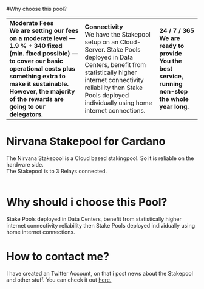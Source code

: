 #Why choose this pool?
<table>
  <tr>
    <td>
      <b>Moderate Fees<b><br>
We are setting our fees on a moderate level — 1.9 % + 340  fixed (min. fixed possible) — to cover our basic operational costs plus something extra to make it sustainable. However, the majority of the rewards are going to our delegators. 
        </td>
        <td>
          <b>Connectivity</b><br>
We have the Stakepool setup on an Cloud-Server. Stake Pools deployed in Data Centers, benefit from statistically higher internet connectivity reliability then Stake Pools deployed individually using home internet connections. 
        </td> 
        <td>
          <b>24 / 7 / 365<b><br>
We are ready to provide You the best service, running non-stop the whole year long. 
        </td> 
        </tr>
        </table>

# Nirvana Stakepool for Cardano
The Nirvana Stakepool is a Cloud based stakingpool. So it is reliable on the hardware side.<br>
The Stakepool is to 3 Relays connected.<br><br>

# Why should i choose this Pool?
Stake Pools deployed in Data Centers, benefit from statistically higher internet connectivity reliability then Stake Pools deployed individually using home internet connections.

# How to contact me?
I have created an Twitter Account, on that i post news about the Stakepool and other stuff. You can check it out <a href="https://twitter.com/NStakepool">here.</a>
